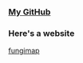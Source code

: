 ### [My GitHub](https://github.com/eggtaylor/markdown-portfolio)

### Here's a website
[fungimap](https://fungimap.org.au/)
